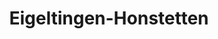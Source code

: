 ---
title: Eigeltingen-Honstetten
url: /eigeltingen-honstetten/
latitude: 47.896
longitude: 8.886
---